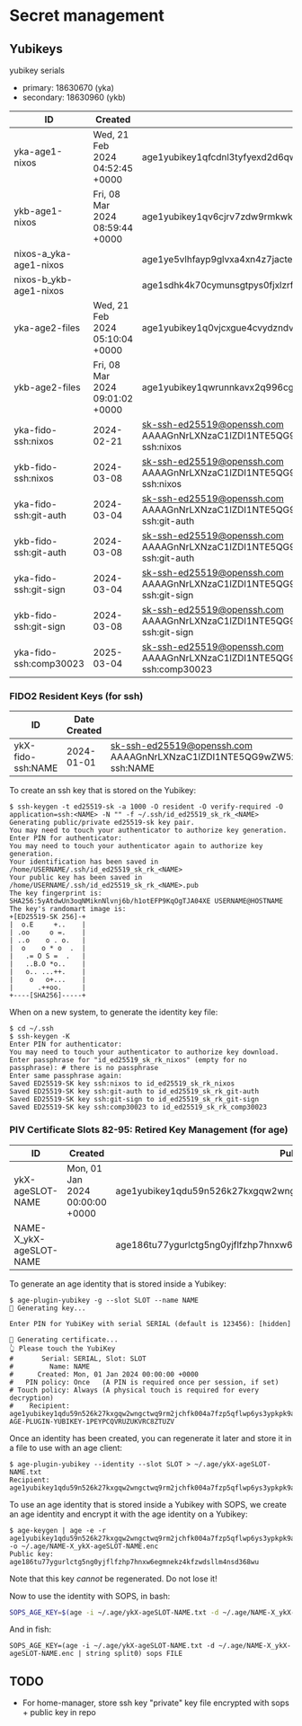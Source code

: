 # Secret management

## Yubikeys

yubikey serials

- primary:   18630670 (yka)
- secondary: 18630960 (ykb)

| ID | Created | Public Key |
|---|---|---|
| yka-age1-nixos | Wed, 21 Feb 2024 04:52:45 +0000 | age1yubikey1qfcdnl3tyfyexd2d6qw9n4m6m3c9h8kpakx5dsvlvar7s2kduluxc5suwcg |
| ykb-age1-nixos | Fri, 08 Mar 2024 08:59:44 +0000 | age1yubikey1qv6cjrv7zdw9rmkwkluyzxyjc50ad3sxuft45yp3jtgn98u0xdjnc6hzcnr |
| nixos-a_yka-age1-nixos | | age1ye5vlhfayp9glvxa4xn4z7jactekk2qelavmevn780uxmxqfsqrspjp6vv |
| nixos-b_ykb-age1-nixos | | age1sdhk4k70cymunsgtpys0fjxlzrfw0qpl99h5g460evs43gec4paqg0lt83 |
| yka-age2-files | Wed, 21 Feb 2024 05:10:04 +0000 | age1yubikey1q0vjcxgue4cvydzndvt6yxln6pw076c8syyy764uf47fqrruqs3tw05u839 |
| ykb-age2-files | Fri, 08 Mar 2024 09:01:02 +0000 | age1yubikey1qwrunnkavx2q996cg4rax3a7k8eshr0zedxm8d3gzv8532h9dm05ckpszus |
| yka-fido-ssh:nixos | 2024-02-21 | <sk-ssh-ed25519@openssh.com> AAAAGnNrLXNzaC1lZDI1NTE5QG9wZW5zc2guY29tAAAAIAy85V584V07OJ5VrT4sppXhOUguaUOtIvzw9GNw2J6XAAAACXNzaDpuaXhvcw== ssh:nixos |
| ykb-fido-ssh:nixos | 2024-03-08 | <sk-ssh-ed25519@openssh.com> AAAAGnNrLXNzaC1lZDI1NTE5QG9wZW5zc2guY29tAAAAIL7Bw28cFjA5JWcwBEA/LT4ILIA0HikwTic+7agOAkhnAAAACXNzaDpuaXhvcw== ssh:nixos |
| yka-fido-ssh:git-auth | 2024-03-04 | <sk-ssh-ed25519@openssh.com> AAAAGnNrLXNzaC1lZDI1NTE5QG9wZW5zc2guY29tAAAAIPbeiRyeKkmTpBmU1jUPV7rDfzVqfsJXlnxOevKC5fz8AAAADHNzaDpnaXQtYXV0aA== ssh:git-auth |
| ykb-fido-ssh:git-auth | 2024-03-08 | <sk-ssh-ed25519@openssh.com> AAAAGnNrLXNzaC1lZDI1NTE5QG9wZW5zc2guY29tAAAAIP1S8LK7srLzZTWMCl9aq0z7a4zOhseWpkwplrfGS79EAAAADHNzaDpnaXQtYXV0aA== ssh:git-auth |
| yka-fido-ssh:git-sign | 2024-03-04 | <sk-ssh-ed25519@openssh.com> AAAAGnNrLXNzaC1lZDI1NTE5QG9wZW5zc2guY29tAAAAIF8WxK7cDi0iuCous6VEp58VPJv5ZpjiXSBxxtBJ/uHBAAAADHNzaDpnaXQtc2lnbg== ssh:git-sign |
| ykb-fido-ssh:git-sign | 2024-03-08 | <sk-ssh-ed25519@openssh.com> AAAAGnNrLXNzaC1lZDI1NTE5QG9wZW5zc2guY29tAAAAIKlgP5z70ru2goxTGh3xNKytLGgdyaKbMHW8MICrIGdiAAAADHNzaDpnaXQtc2lnbg== ssh:git-sign |
| yka-fido-ssh:comp30023 | 2025-03-04 | <sk-ssh-ed25519@openssh.com> AAAAGnNrLXNzaC1lZDI1NTE5QG9wZW5zc2guY29tAAAAINvK1J1/YAmEiYwe6DbHqfdo+EBegUwoe9xJ91s/xD6FAAAADXNzaDpjb21wMzAwMjM= ssh:comp30023 |

### FIDO2 Resident Keys (for ssh)

| ID | Date Created | Public Key |
|---|---|---|
| ykX-fido-ssh:NAME | 2024-01-01 | <sk-ssh-ed25519@openssh.com> AAAAGnNrLXNzaC1lZDI1NTE5QG9wZW5zc2guY29tAAAAIMLFdO6VjZKwNs/2HIqf9q1oNOAPwBvHz/0rnUDhdYzxAAAACHNzaDpOQU1F ssh:NAME |

To create an ssh key that is stored on the Yubikey:

```shell
$ ssh-keygen -t ed25519-sk -a 1000 -O resident -O verify-required -O application=ssh:<NAME> -N "" -f ~/.ssh/id_ed25519_sk_rk_<NAME>
Generating public/private ed25519-sk key pair.
You may need to touch your authenticator to authorize key generation.
Enter PIN for authenticator:
You may need to touch your authenticator again to authorize key generation.
Your identification has been saved in /home/USERNAME/.ssh/id_ed25519_sk_rk_<NAME>
Your public key has been saved in /home/USERNAME/.ssh/id_ed25519_sk_rk_<NAME>.pub
The key fingerprint is:
SHA256:5yAtdwUn3oqNMiknNlvnj6b/h1otEFP9KqOgTJA04XE USERNAME@HOSTNAME
The key's randomart image is:
+[ED25519-SK 256]-+
|  o.E     +..    |
| .oo     o =.    |
| ..o    o . o.   |
|  o    o * o  .  |
|   .= O S =  .   |
|   ..B.O *o..    |
|   o.. ...++.    |
|    o   o+...    |
|      .++oo.     |
+----[SHA256]-----+
```

When on a new system, to generate the identity key file:

```shell
$ cd ~/.ssh
$ ssh-keygen -K
Enter PIN for authenticator:
You may need to touch your authenticator to authorize key download.
Enter passphrase for "id_ed25519_sk_rk_nixos" (empty for no passphrase): # there is no passphrase
Enter same passphrase again:
Saved ED25519-SK key ssh:nixos to id_ed25519_sk_rk_nixos
Saved ED25519-SK key ssh:git-auth to id_ed25519_sk_rk_git-auth
Saved ED25519-SK key ssh:git-sign to id_ed25519_sk_rk_git-sign
Saved ED25519-SK key ssh:comp30023 to id_ed25519_sk_rk_comp30023
```

### PIV Certificate Slots 82-95: Retired Key Management (for age)

| ID | Created | Public Key |
|---|---|---|
| ykX-ageSLOT-NAME | Mon, 01 Jan 2024 00:00:00 +0000 | age1yubikey1qdu59n526k27kxgqw2wngctwq9rm2jchfk004a7fzp5qflwp6ys3ypkpk9a |
| NAME-X_ykX-ageSLOT-NAME | | age186tu77ygurlctg5ng0yjflfzhp7hnxw6egmnekz4kfzwdsllm4nsd368wu |

To generate an age identity that is stored inside a Yubikey:

```shell
$ age-plugin-yubikey -g --slot SLOT --name NAME
🎲 Generating key...

Enter PIN for YubiKey with serial SERIAL (default is 123456): [hidden]

🔏 Generating certificate...
👆 Please touch the YubiKey
#       Serial: SERIAL, Slot: SLOT
#         Name: NAME
#      Created: Mon, 01 Jan 2024 00:00:00 +0000
#   PIN policy: Once   (A PIN is required once per session, if set)
# Touch policy: Always (A physical touch is required for every decryption)
#    Recipient: age1yubikey1qdu59n526k27kxgqw2wngctwq9rm2jchfk004a7fzp5qflwp6ys3ypkpk9a
AGE-PLUGIN-YUBIKEY-1PEYPCQVRUZUKVRC8ZTUZV
```

Once an identity has been created, you can regenerate it later and store it in a file to use with an age client:

```shell
$ age-plugin-yubikey --identity --slot SLOT > ~/.age/ykX-ageSLOT-NAME.txt
Recipient: age1yubikey1qdu59n526k27kxgqw2wngctwq9rm2jchfk004a7fzp5qflwp6ys3ypkpk9a
```

To use an age identity that is stored inside a Yubikey with SOPS, we create an age identity and encrypt it with the age identity on a Yubikey:

```shell
$ age-keygen | age -e -r age1yubikey1qdu59n526k27kxgqw2wngctwq9rm2jchfk004a7fzp5qflwp6ys3ypkpk9a -o ~/.age/NAME-X_ykX-ageSLOT-NAME.enc
Public key: age186tu77ygurlctg5ng0yjflfzhp7hnxw6egmnekz4kfzwdsllm4nsd368wu
```

Note that this key _cannot_ be regenerated. Do not lose it!

Now to use the identity with SOPS, in bash:

```bash
SOPS_AGE_KEY=$(age -i ~/.age/ykX-ageSLOT-NAME.txt -d ~/.age/NAME-X_ykX-ageSLOT-NAME.enc) sops FILE
```

And in fish:

```fish
SOPS_AGE_KEY=(age -i ~/.age/ykX-ageSLOT-NAME.txt -d ~/.age/NAME-X_ykX-ageSLOT-NAME.enc | string split0) sops FILE
```

## TODO

- For home-manager, store ssh key "private" key file encrypted with sops + public key in repo
